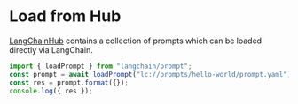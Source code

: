 # Load from Hub

[LangChainHub](https://github.com/hwchase17/langchain-hub) contains a collection of prompts which can be loaded directly via LangChain.

```typescript
import { loadPrompt } from "langchain/prompt";
const prompt = await loadPrompt("lc://prompts/hello-world/prompt.yaml");
const res = prompt.format({});
console.log({ res });
```
